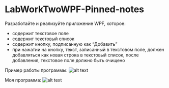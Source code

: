 # LabWorkTwoWPF-Pinned-notes
Разработайте и реализуйте приложение WPF, которое:
- содержит текстовое поле
- содержит текстовый список
- содержит кнопку, подписанную как “Добавить”
- при нажатии на кнопку, текст, записанный в текстовом поле, должен добавляться как новая строка в текстовый список, после добавления, текстовое поле должно быть очищено

Пример работы программы:
![alt text](https://github.com/ssplant/LabWorkTwoWPF-Pinned-notes/blob/master/image.png "Пример работы программы")

Моя программа:
![alt text](https://github.com/ssplant/LabWorkTwoWPF-Pinned-notes/blob/master/Capture.PNG "Введенный текст при нажатии кнопки перемещается в правый блок")
